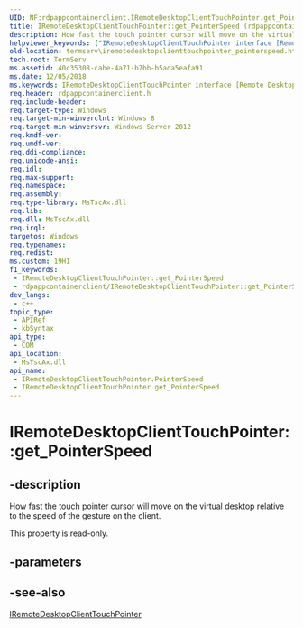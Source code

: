 ```yaml
---
UID: NF:rdpappcontainerclient.IRemoteDesktopClientTouchPointer.get_PointerSpeed
title: IRemoteDesktopClientTouchPointer::get_PointerSpeed (rdpappcontainerclient.h)
description: How fast the touch pointer cursor will move on the virtual desktop relative to the speed of the gesture on the client.
helpviewer_keywords: ["IRemoteDesktopClientTouchPointer interface [Remote Desktop Services]","PointerSpeed property","IRemoteDesktopClientTouchPointer.PointerSpeed","IRemoteDesktopClientTouchPointer.get_PointerSpeed","IRemoteDesktopClientTouchPointer::PointerSpeed","IRemoteDesktopClientTouchPointer::get_PointerSpeed","PointerSpeed property [Remote Desktop Services]","PointerSpeed property [Remote Desktop Services]","IRemoteDesktopClientTouchPointer interface","get_PointerSpeed","rdpappcontainerclient/IRemoteDesktopClientTouchPointer::PointerSpeed","rdpappcontainerclient/IRemoteDesktopClientTouchPointer::get_PointerSpeed","termserv.iremotedesktopclienttouchpointer_pointerspeed"]
old-location: termserv\iremotedesktopclienttouchpointer_pointerspeed.htm
tech.root: TermServ
ms.assetid: 40c35308-cabe-4a71-b7bb-b5ada5eafa91
ms.date: 12/05/2018
ms.keywords: IRemoteDesktopClientTouchPointer interface [Remote Desktop Services],PointerSpeed property, IRemoteDesktopClientTouchPointer.PointerSpeed, IRemoteDesktopClientTouchPointer.get_PointerSpeed, IRemoteDesktopClientTouchPointer::PointerSpeed, IRemoteDesktopClientTouchPointer::get_PointerSpeed, PointerSpeed property [Remote Desktop Services], PointerSpeed property [Remote Desktop Services],IRemoteDesktopClientTouchPointer interface, get_PointerSpeed, rdpappcontainerclient/IRemoteDesktopClientTouchPointer::PointerSpeed, rdpappcontainerclient/IRemoteDesktopClientTouchPointer::get_PointerSpeed, termserv.iremotedesktopclienttouchpointer_pointerspeed
req.header: rdpappcontainerclient.h
req.include-header: 
req.target-type: Windows
req.target-min-winverclnt: Windows 8
req.target-min-winversvr: Windows Server 2012
req.kmdf-ver: 
req.umdf-ver: 
req.ddi-compliance: 
req.unicode-ansi: 
req.idl: 
req.max-support: 
req.namespace: 
req.assembly: 
req.type-library: MsTscAx.dll
req.lib: 
req.dll: MsTscAx.dll
req.irql: 
targetos: Windows
req.typenames: 
req.redist: 
ms.custom: 19H1
f1_keywords:
 - IRemoteDesktopClientTouchPointer::get_PointerSpeed
 - rdpappcontainerclient/IRemoteDesktopClientTouchPointer::get_PointerSpeed
dev_langs:
 - c++
topic_type:
 - APIRef
 - kbSyntax
api_type:
 - COM
api_location:
 - MsTscAx.dll
api_name:
 - IRemoteDesktopClientTouchPointer.PointerSpeed
 - IRemoteDesktopClientTouchPointer.get_PointerSpeed
---
```


# IRemoteDesktopClientTouchPointer::get_PointerSpeed


## -description

How fast the touch pointer cursor will move on the virtual desktop relative to the speed of the gesture on the client.



This property is read-only.

## -parameters

## -see-also

<a href="https://docs.microsoft.com/windows/desktop/api/rdpappcontainerclient/nn-rdpappcontainerclient-iremotedesktopclienttouchpointer">IRemoteDesktopClientTouchPointer</a>

